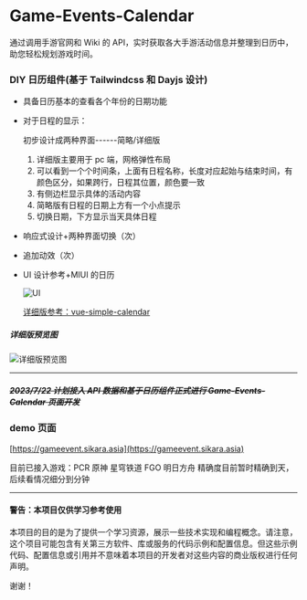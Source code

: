 # Game-Events-Calendar

通过调用手游官网和 Wiki 的 API，实时获取各大手游活动信息并整理到日历中，助您轻松规划游戏时间。

### DIY 日历组件(基于 Tailwindcss 和 Dayjs 设计)

- 具备日历基本的查看各个年份的日期功能

- 对于日程的显示：

  初步设计成两种界面------简略/详细版

  1. 详细版主要用于 pc 端，网格弹性布局
  2. 可以看到一个个时间条，上面有日程名称，长度对应起始与结束时间，有颜色区分，如果跨行，日程其位置，颜色要一致
  3. 有侧边栏显示具体的活动内容
  4. 简略版有日程的日期上方有一个小点提示
  5. 切换日期，下方显示当天具体日程

- 响应式设计+两种界面切换（次）

- 追加动效（次）

- UI 设计参考+MIUI 的日历

  ![UI](http://dns.huagecloud.top:8097/api/files/1689263227023.png)

  [详细版参考：vue-simple-calendar](https://tallent.us/vue-simple-calendar/)

##### 详细版预览图

![详细版预览图](http://dns.huagecloud.top:8097/api/files/1689761920259.png)

---

##### ~~2023/7/22 计划接入 API 数据和基于日历组件正式进行 Game-Events-Calendar 页面开发~~

### demo 页面

[https://gameevent.sikara.asia](https://gameevent.sikara.asia)

目前已接入游戏：PCR 原神 星穹铁道 FGO 明日方舟
精确度目前暂时精确到天，后续看情况细分到分钟

---

#### 警告：本项目仅供学习参考使用

本项目的目的是为了提供一个学习资源，展示一些技术实现和编程概念。请注意，这个项目可能包含有关第三方软件、库或服务的代码示例和配置信息。但这些示例代码、配置信息或引用并不意味着本项目的开发者对这些内容的商业版权进行任何声明。

谢谢！
